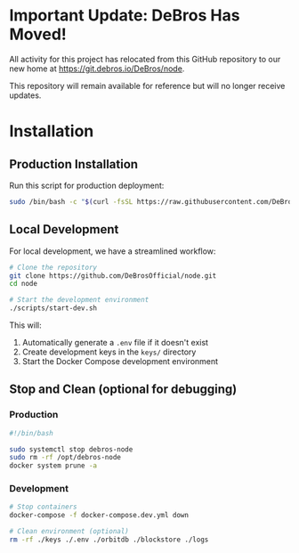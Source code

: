 # Important Update: DeBros Has Moved!

All activity for this project has relocated from this GitHub repository to our new home at https://git.debros.io/DeBros/node.

This repository will remain available for reference but will no longer receive updates.

# Installation

## Production Installation

Run this script for production deployment:

```bash
sudo /bin/bash -c "$(curl -fsSL https://raw.githubusercontent.com/DeBrosOfficial/node/refs/heads/main/scripts/install.sh)"
```

## Local Development

For local development, we have a streamlined workflow:

```bash
# Clone the repository
git clone https://github.com/DeBrosOfficial/node.git
cd node

# Start the development environment
./scripts/start-dev.sh
```

This will:
1. Automatically generate a `.env` file if it doesn't exist
2. Create development keys in the `keys/` directory
3. Start the Docker Compose development environment

## Stop and Clean (optional for debugging)

### Production

```bash
#!/bin/bash

sudo systemctl stop debros-node
sudo rm -rf /opt/debros-node
docker system prune -a
```

### Development

```bash
# Stop containers
docker-compose -f docker-compose.dev.yml down

# Clean environment (optional)
rm -rf ./keys ./.env ./orbitdb ./blockstore ./logs
```
